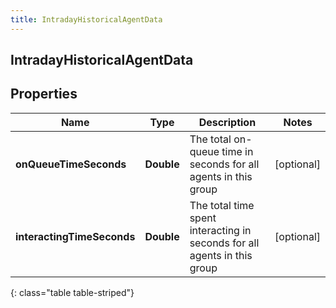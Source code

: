 ```yaml
---
title: IntradayHistoricalAgentData
---
```

## IntradayHistoricalAgentData

## Properties

|Name | Type | Description | Notes|
|------------ | ------------- | ------------- | -------------|
| **onQueueTimeSeconds** | **Double** | The total on-queue time in seconds for all agents in this group | [optional] |
| **interactingTimeSeconds** | **Double** | The total time spent interacting in seconds for all agents in this group | [optional] |
{: class="table table-striped"}


